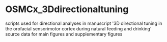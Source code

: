 # OSMCx_3Ddirectionaltuning
scripts used for directional analyses in manuscript '3D directional tuning in the orofacial sensorimotor cortex during natural feeding and drinking'
source data for main figures and supplementary figures
